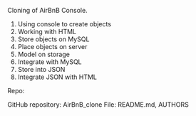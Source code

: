 Cloning of AirBnB Console.

1. Using console to create objects
2. Working with HTML
3. Store objects on MySQL
4. Place objects on server
5. Model on storage
6. Integrate with MySQL
7. Store into JSON
8. Integrate JSON with HTML

Repo:

GitHub repository: AirBnB_clone
File: README.md, AUTHORS
